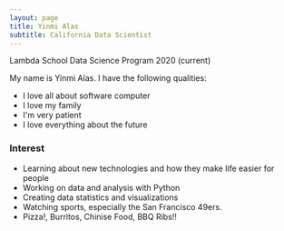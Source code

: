 ```yaml
---
layout: page
title: Yinmi Alas
subtitle: California Data Scientist
---
```

Lambda School Data Science Program 2020 (current)

My name is Yinmi Alas. I have the following qualities:

- I love all about software computer
- I love my family
- I'm very patient
- I love everything about the future

### Interest
- Learning about new technologies and how they make life easier for people
- Working on data and analysis with Python
- Creating data statistics and visualizations
- Watching sports, especially the San Francisco 49ers.
- Pizza!, Burritos, Chinise Food, BBQ Ribs!!

